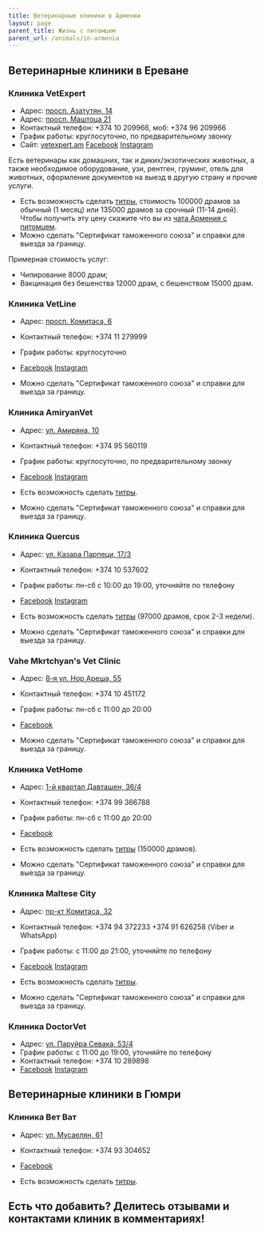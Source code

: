 ```yaml
---
title: Ветеринарные клиники в Армении
layout: page
parent_title: Жизнь с питомцем
parent_url: /animals/in-armenia
---
```


## Ветеринарные клиники в Ереване

### Клиника VetExpert

- Адрес: [просп. Азатутян, 14](https://yandex.ru/maps/org/vet_ekspert/1861952348/)
- Адрес: [просп. Маштоца 21](https://yandex.ru/maps/10262/yerevan/house/YE0YcwZgSUMAQFpqfX15cn5kbA==/)
- Контактный телефон: +374 10 209966, моб: +374 96 209966
- График работы: круглосуточно, по предварительному звонку
- Сайт: [vetexpert.am](https://vetexpert.am/ru/) [Facebook](https://www.facebook.com/vetexpertvetgroup) [Instagram](https://www.instagram.com/vetexpertveterinarygroup/)

Есть ветеринары как домашних, так и диких/экзотических животных, а также необходимое оборудование, узи, рентген,
груминг, отель для животных, оформление документов на выезд в другую страну и прочие услуги.

- Есть возможность сделать [титры](rabies-titers), стоимость 100000 драмов за обычный (1 месяц)
или 135000 драмов за срочный (11-14 дней). Чтобы получить эту цену скажите что вы из
[чата Армения с питомцем](https://t.me/armenia_pets).
- Можно сделать "Сертификат таможенного союза" и справки для выезда за границу.

Примерная стоимость услуг:
- Чипирование 8000 драм;
- Вакцинация без бешенства 12000 драм, с бешенством 15000 драм.

### Клиника VetLine

- Адрес: [просп. Комитаса, 6](https://yandex.ru/maps/org/kruglosutochnaya_veterinarnaya_klinika_vetlayn/154801169156/)
- Контактный телефон: +374 11 279999
- График работы: круглосуточно
- [Facebook](https://www.facebook.com/vetlinearmenia/) [Instagram](https://www.instagram.com/vetline_vet.clinic/)

- Можно сделать "Сертификат таможенного союза" и справки для выезда за границу.

### Клиника AmiryanVet

- Адрес: [ул. Амиряна, 10](https://yandex.ru/maps/org/amiryanvet/209808278094/)
- Контактный телефон: +374 95 560119
- График работы: круглосуточно, по предварительному звонку
- [Facebook](https://www.facebook.com/AmiryanVeterinary) [Instagram](https://www.instagram.com/amiryanvet/)

- Есть возможность сделать [титры](rabies-titers).
- Можно сделать "Сертификат таможенного союза" и справки для выезда за границу.

### Клиника Quercus

- Адрес: [ул. Казара Парпеци, 17/3](https://yandex.ru/maps/org/quercus_vet_clinic_zoosalon/181982950255/)
- Контактный телефон: +374 10 537602
- График работы: пн-сб с 10:00 до 19:00, уточняйте по телефону
- [Facebook](https://www.facebook.com/profile.php?id=100034328929603) [Instagram](https://www.instagram.com/vet.clinic_quercus/)

- Есть возможность сделать [титры](rabies-titers) (97000 драмов, срок 2-3 недели).
- Можно сделать "Сертификат таможенного союза" и справки для выезда за границу.

### Vahe Mkrtchyan's Vet Clinic

- Адрес: [8-я ул. Нор Ареша, 55](https://yandex.ru/maps/org/vahe_mkrtchyan_vet_clinic/106925944672/)
- Контактный телефон: +374 10 451172
- График работы: пн-сб с 11:00 до 20:00
- [Facebook](https://www.facebook.com/VMPC2016)

- Можно сделать "Сертификат таможенного союза" и справки для выезда за границу.

### Клиника VetHome

- Адрес: [1-й квартал Давташен, 36/4](https://yandex.ru/maps/org/vethome/111774686048/)
- Контактный телефон: +374 99 366788
- График работы: пн-сб с 11:00 до 20:00
- [Facebook](https://www.facebook.com/vethomeyerevan)

- Есть возможность сделать [титры](rabies-titers) (150000 драмов).
- Можно сделать "Сертификат таможенного союза" и справки для выезда за границу.

### Клиника Maltese City

- Адрес: [пр-кт Комитаса, 32](https://yandex.ru/maps/10262/yerevan/house/YE0YcwdjSUQCQFpqfX5xdX5lZg==/)
- Контактный телефон: +374 94 372233 +374 91 626258 (Viber и WhatsApp)
- График работы: с 11:00 до 21:00, уточняйте по телефону
- [Facebook](https://www.facebook.com/maltesecity/) [Instagram](https://www.instagram.com/maltese_city/)

- Есть возможность сделать [титры](rabies-titers).
- Можно сделать "Сертификат таможенного союза" и справки для выезда за границу.

### Клиника DoctorVet

- Адрес: [ул. Паруйра Севака, 53/4](https://yandex.ru/maps/org/doktor_vet/24738688707/)
- График работы: с 11:00 до 19:00, уточняйте по телефону
- Контактный телефон: +374 10 289898
- [Facebook](https://www.facebook.com/doctorvetveterinaryclinic) [Instagram](https://www.instagram.com/doctorvetarmenia/)

## Ветеринарные клиники в Гюмри

### Клиника Вет Ват

- Адрес: [ул. Мусаелян, 61](https://yandex.ru/maps/org/vet_vat/40293317454/)
- Контактный телефон: +374 93 304652
- [Facebook](https://www.facebook.com/vetvatVeterinary)

- Есть возможность сделать [титры](rabies-titers).

## Есть что добавить? Делитесь отзывами и контактами клиник в комментариях!
